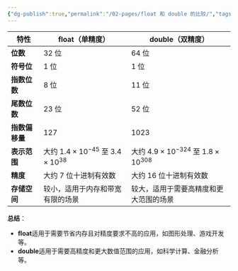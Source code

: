 ```yaml
---
{"dg-publish":true,"permalink":"/02-pages/float 和 double 的比较/","tags":["personal/blog","计算机组成原理/数据表示和运算"]}
---
```



| 特性         | float（单精度）          | double（双精度）         |
|--------------|--------------------------|--------------------------|
| **位数**     | 32 位                      | 64 位                      |
| **符号位**   | 1 位                       | 1 位                       |
| **指数位数** | 8 位                       | 11 位                      |
| **尾数位数** | 23 位                      | 52 位                      |
| **指数偏移量** | 127                     | 1023                      |
| **表示范围** | 大约 $1.4 \times 10^{-45}$ 至 $3.4 \times 10^{38}$ | 大约 $4.9 \times 10^{-324}$ 至 $1.8 \times 10^{308}$ |
| **精度**     | 大约 7 位十进制有效数    | 大约 16 位十进制有效数   |
| **存储空间** | 较小，适用于内存和带宽有限的场景 | 较大，适用于需要高精度和更大范围的场景 |

**总结**：
- **float**适用于需要节省内存且对精度要求不高的应用，如图形处理、游戏开发等。
- **double**适用于需要高精度和更大数值范围的应用，如科学计算、金融分析等。